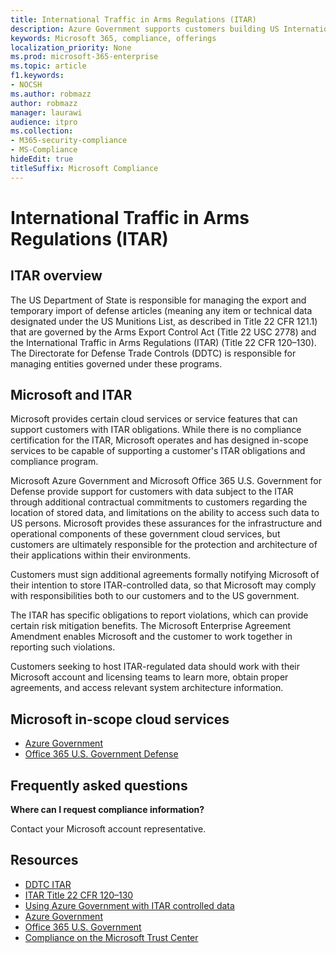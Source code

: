 ```yaml
---
title: International Traffic in Arms Regulations (ITAR)
description: Azure Government supports customers building US International Traffic in Arms Regs-capable systems.
keywords: Microsoft 365, compliance, offerings
localization_priority: None
ms.prod: microsoft-365-enterprise
ms.topic: article
f1.keywords:
- NOCSH
ms.author: robmazz
author: robmazz
manager: laurawi
audience: itpro
ms.collection:
- M365-security-compliance
- MS-Compliance
hideEdit: true
titleSuffix: Microsoft Compliance
---
```


# International Traffic in Arms Regulations (ITAR)

## ITAR overview

The US Department of State is responsible for managing the export and temporary import of defense articles (meaning any item or technical data designated under the US Munitions List, as described in Title 22 CFR 121.1) that are governed by the Arms Export Control Act (Title 22 USC 2778) and the International Traffic in Arms Regulations (ITAR) (Title 22 CFR 120–130). The Directorate for Defense Trade Controls (DDTC) is responsible for managing entities governed under these programs.

## Microsoft and ITAR

Microsoft provides certain cloud services or service features that can support customers with ITAR obligations. While there is no compliance certification for the ITAR, Microsoft operates and has designed in-scope services to be capable of supporting a customer's ITAR obligations and compliance program.  
  
Microsoft Azure Government and Microsoft Office 365 U.S. Government for Defense provide support for customers with data subject to the ITAR through additional contractual commitments to customers regarding the location of stored data, and limitations on the ability to access such data to US persons. Microsoft provides these assurances for the infrastructure and operational components of these government cloud services, but customers are ultimately responsible for the protection and architecture of their applications within their environments.  
  
Customers must sign additional agreements formally notifying Microsoft of their intention to store ITAR-controlled data, so that Microsoft may comply with responsibilities both to our customers and to the US government.  
  
The ITAR has specific obligations to report violations, which can provide certain risk mitigation benefits. The Microsoft Enterprise Agreement Amendment enables Microsoft and the customer to work together in reporting such violations.  
  
Customers seeking to host ITAR-regulated data should work with their Microsoft account and licensing teams to learn more, obtain proper agreements, and access relevant system architecture information.

## Microsoft in-scope cloud services

- [Azure Government](https://aka.ms/AzureCompliance)
- [Office 365 U.S. Government Defense](https://go.microsoft.com/fwlink/p/?LinkID=2077751)

## Frequently asked questions

**Where can I request compliance information?**

Contact your Microsoft account representative.

## Resources

- [DDTC ITAR](https://www.pmddtc.state.gov/?id=ddtc_kb_article_page&sys_id=24d528fddbfc930044f9ff621f961987)
- [ITAR Title 22 CFR 120–130](https://aka.ms/itar)
- [Using Azure Government with ITAR controlled data](https://aka.ms/azure-itar-guide)
- [Azure Government](https://azure.microsoft.com/features/gov/)
- [Office 365 U.S. Government](https://products.office.com/government/office-365-web-services-for-government)
- [Compliance on the Microsoft Trust Center](https://www.microsoft.com/trust-center/compliance/compliance-overview)
